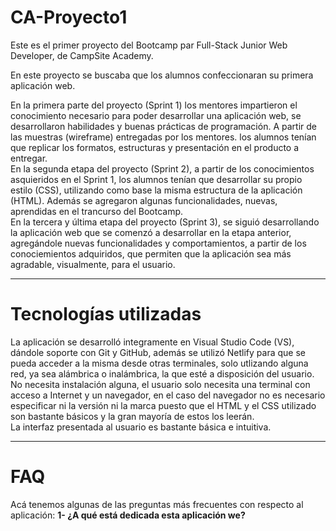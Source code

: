 # CA-Proyecto1
Este es el primer proyecto del Bootcamp par Full-Stack Junior Web Developer, de CampSite Academy.

En este proyecto se buscaba que los alumnos confeccionaran su primera aplicación web.

En la primera parte del proyecto (Sprint 1) los mentores impartieron el conocimiento necesario para poder desarrollar una 
aplicación web, se desarrollaron habilidades y buenas prácticas de programación. A partir de las muestras (wireframe) entregadas por los mentores. los alumnos tenían que replicar los formatos, estructuras y presentación en el producto a entregar. <br />
En la segunda etapa del proyecto (Sprint 2), a partir de los conocimientos asquieridos en el Sprint 1, los alumnos tenían que
desarrollar su propio estilo (CSS), utilizando como base la misma estructura de la aplicación (HTML). Además se agregaron algunas funcionalidades, nuevas, aprendidas en el trancurso del Bootcamp. <br />
En la tercera y última etapa del proyecto (Sprint 3), se siguió desarrollando la aplicación web que se comenzó a desarrollar en la etapa anterior, agregándole nuevas funcionalidades y comportamientos, a partir de los conociemientos adquiridos, que permiten que la aplicación sea más agradable, visualmente, para el usuario.
***
# Tecnologías utilizadas
La aplicación se desarrolló integramente en Visual Studio Code (VS), dándole soporte con Git y GitHub, además se utilizó Netlify para que se pueda acceder a la misma desde otras terminales, solo utlizando alguna red, ya sea alámbrica o inalámbrica, la que esté a disposición del usuario. <br />
No necesita instalación alguna, el usuario solo necesita una terminal con acceso a Internet y un navegador, en el caso del navegador no es necesario especificar ni la versión ni la marca puesto que el HTML y el CSS utilizado son bastante básicos y la gran mayoría de estos los leerán. <br />
La interfaz presentada al usuario es bastante básica e intuitiva.
***
# FAQ
Acá tenemos algunas de las preguntas más frecuentes con respecto al aplicación:
<b>1- ¿A qué está dedicada esta aplicación we?</b>
